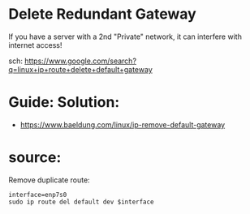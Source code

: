 # Delete Redundant Gateway
If you have a server with a 2nd "Private" network, it can interfere with internet access!

sch: https://www.google.com/search?q=linux+ip+route+delete+default+gateway


# Guide: Solution:
- https://www.baeldung.com/linux/ip-remove-default-gateway


# source:
Remove duplicate route:
```
interface=enp7s0
sudo ip route del default dev $interface
```
